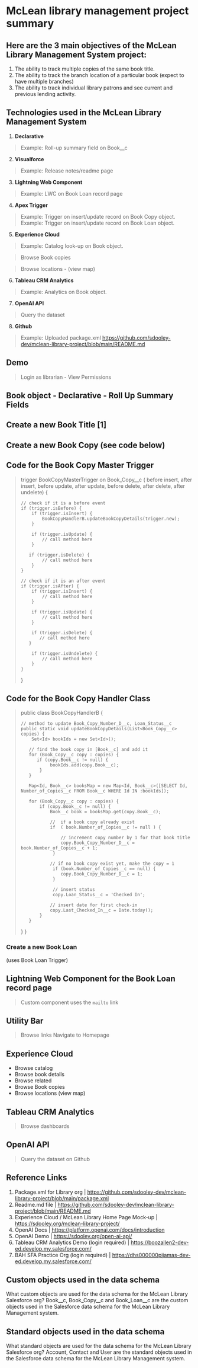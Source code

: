 # McLean library management project summary

## Here are the 3 main objectives of the McLean Library Management System project:
1. The ability to track multiple copies of the same book title.
2. The ability to track the branch location of a particular book (expect to have multiple branches)
3. The ability to track individual library patrons and see current and previous lending activity.

## Technologies used in the McLean Library Management System

1. **Declarative**
> Example: Roll-up summary field on Book__c

2. **Visualforce**
> Example: Release notes/readme page

3. **Lightning Web Component**
> Example: LWC on Book Loan record page

4. **Apex Trigger**
> Example: Trigger on insert/update record on Book Copy object.
> Example: Trigger on insert/update record on Book Loan object.

5. **Experience Cloud**
> Example: Catalog look-up on Book object.

> Browse Book copies

> Browse locations - (view map)

6. **Tableau CRM Analytics**
> Example: Analytics on Book object.

7. **OpenAI API**
> Query the dataset

8. **Github**
> Example: Uploaded package.xml
> https://github.com/sdooley-dev/mclean-library-project/blob/main/README.md

## Demo
> Login as librarian - View Permissions
## Book object - Declarative - Roll Up Summary Fields
## Create a new Book Title [1]
## Create a new Book Copy (see code below)

## Code for the Book Copy Master Trigger

> trigger BookCopyMasterTrigger on Book_Copy__c (    before insert, after insert,
>     before update, after update,
>     before delete, after delete, after undelete) {
> 
>     // check if it is a before event
>     if (trigger.isBefore) {
>         if (trigger.isInsert) {            
>             BookCopyHandlerB.updateBookCopyDetails(trigger.new);   
>         }
> 
>         if (trigger.isUpdate) {
>             // call method here
>         }
> 
>        if (trigger.isDelete) {
>             // call method here
>         }
>     }
> 
>     // check if it is an after event
>     if (trigger.isAfter) {
>         if (trigger.isInsert) {
>             // call method here
>         }
> 
>         if (trigger.isUpdate) {
>             // call method here
>         }
> 
>         if (trigger.isDelete) {
>            // call method here
>        }
> 
>         if (trigger.isUndelete) {
>             // call method here
>         }
>     }
> }

## Code for the Book Copy Handler Class

>  public class BookCopyHandlerB {
> 
>     // method to update Book_Copy_Number_D__c, Loan_Status__c
>     public static void updateBookCopyDetails(List<Book_Copy__c> copies) {
>         Set<Id> bookIds = new Set<Id>();
> 
>        // find the book copy in [Book__c] and add it
>        for (Book_Copy__c copy : copies) {
>           if (copy.Book__c != null) {
>                bookIds.add(copy.Book__c);
>            }
>        }
>
>        Map<Id, Book__c> booksMap = new Map<Id, Book__c>([SELECT Id, Number_of_Copies__c FROM Book__c WHERE Id IN :bookIds]);
>
>        for (Book_Copy__c copy : copies) {
>            if (copy.Book__c != null) {
>                Book__c book = booksMap.get(copy.Book__c);
>
>                //  if a book copy already exist
>                if  ( book.Number_of_Copies__c != null ) {
>
>                    // increment copy number by 1 for that book title
>                    copy.Book_Copy_Number_D__c = book.Number_of_Copies__c + 1;
>                 }
>
>                // if no book copy exist yet, make the copy = 1
>                 if (book.Number_of_Copies__c == null) {
>                    copy.Book_Copy_Number_D__c = 1;
>                 }
>
>                 // insert status
>                 copy.Loan_Status__c = 'Checked In'; 
>
>                // insert date for first check-in
>                copy.Last_Checked_In__c = Date.today(); 
>            }
>        }
>    }
> }

### Create a new Book Loan 
(uses Book Loan Trigger)

## Lightning Web Component for the Book Loan record page
> Custom component uses the `mailto` link

## Utility Bar
> Browse links
> Navigate to Homepage

## Experience Cloud
- Browse catalog
- Browse book details
- Browse related
- Browse Book copies
- Browse locations (view map)

## Tableau CRM Analytics
> Browse dashboards

## OpenAI API
> Query the dataset on Github

## Reference Links
1. Package.xml for Library org | https://github.com/sdooley-dev/mclean-library-project/blob/main/package.xml
2. Readme.md file | https://github.com/sdooley-dev/mclean-library-project/blob/main/README.md
3. Experience Cloud / McLean Library Home Page Mock-up | https://sdooley.org/mclean-library-project/
4. OpenAI Docs | https://platform.openai.com/docs/introduction
5. OpenAI Demo | https://sdooley.org/open-ai-api/
6. Tableau CRM Analytics Demo (login required) | https://boozallen2-dev-ed.develop.my.salesforce.com/
7. BAH SFA Practice Org (login required) | https://dhs000000pijamas-dev-ed.develop.my.salesforce.com/



## Custom objects used in the data schema
What custom objects are used for the data schema for the McLean Library Salesforce org?
Book__c, Book_Copy__c and Book_Loan__c are the custom objects used in the Salesforce data schema for the McLean Library Management system.

## Standard objects used in the data schema
What standard objects are used for the data schema for the McLean Library Salesforce org?
Account, Contact and User are the standard objects used in the Salesforce data schema for the McLean Library Management system.

